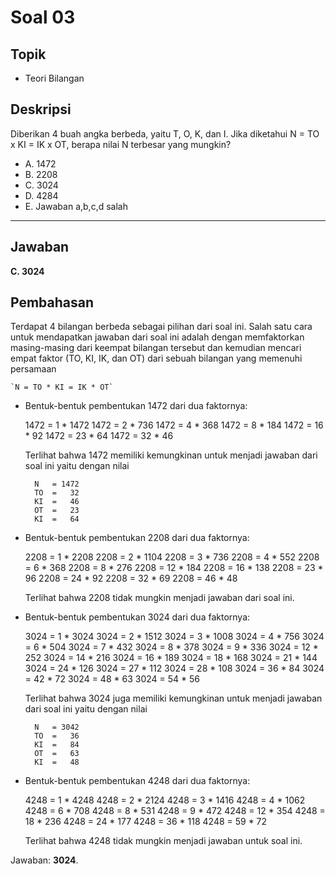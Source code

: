 # Soal 03

## Topik

* Teori Bilangan

## Deskripsi

Diberikan 4 buah angka berbeda, yaitu T, O, K, dan I. Jika diketahui N = TO x KI = IK x OT, berapa nilai N terbesar yang mungkin?

* A. 1472
* B. 2208
* C. 3024
* D. 4284
* E. Jawaban a,b,c,d salah

---

## Jawaban

**C. 3024**

## Pembahasan

Terdapat 4 bilangan berbeda sebagai pilihan dari soal ini. Salah satu cara untuk mendapatkan jawaban dari soal ini adalah dengan memfaktorkan masing-masing dari keempat bilangan tersebut dan kemudian mencari empat faktor (TO, KI, IK, dan OT) dari sebuah bilangan yang memenuhi persamaan

	`N = TO * KI = IK * OT`

* Bentuk-bentuk pembentukan 1472 dari dua faktornya:

	1472 =    1 * 1472
	1472 =    2 *  736
	1472 =    4 *  368
	1472 =    8 *  184
	1472 =   16 *   92
	1472 =   23 *   64
	1472 =   32 *   46

	Terlihat bahwa 1472 memiliki kemungkinan untuk menjadi jawaban dari soal ini yaitu dengan nilai
		
		N 	= 1472
		TO	=   32
		KI	=   46
		OT	=   23
		KI	=	64

* Bentuk-bentuk pembentukan 2208 dari dua faktornya:

	2208 =    1 * 2208
	2208 =    2 * 1104
	2208 =    3 *  736
	2208 =    4 *  552
	2208 =    6 *  368
	2208 =    8 *  276
	2208 =   12 *  184
	2208 =   16 *  138
	2208 =   23 *   96
	2208 =   24 *   92
	2208 =   32 *   69
	2208 =   46 *   48

	Terlihat bahwa 2208 tidak mungkin menjadi jawaban dari soal ini.

* Bentuk-bentuk pembentukan 3024 dari dua faktornya:

	3024 =    1 * 3024
	3024 =    2 * 1512
	3024 =    3 * 1008
	3024 =    4 *  756
	3024 =    6 *  504
	3024 =    7 *  432
	3024 =    8 *  378
	3024 =    9 *  336
	3024 =   12 *  252
	3024 =   14 *  216
	3024 =   16 *  189
	3024 =   18 *  168
	3024 =   21 *  144
	3024 =   24 *  126
	3024 =   27 *  112
	3024 =   28 *  108
	3024 =   36 *   84
	3024 =   42 *   72
	3024 =   48 *   63
	3024 =   54 *   56

	Terlihat bahwa 3024 juga memiliki kemungkinan untuk menjadi jawaban dari soal ini yaitu dengan nilai
		
		N 	= 3042
		TO	=   36
		KI	=   84
		OT	=   63
		KI	=	48

* Bentuk-bentuk pembentukan 4248 dari dua faktornya:

	4248 =    1 * 4248
	4248 =    2 * 2124
	4248 =    3 * 1416
	4248 =    4 * 1062
	4248 =    6 *  708
	4248 =    8 *  531
	4248 =    9 *  472
	4248 =   12 *  354
	4248 =   18 *  236
	4248 =   24 *  177
	4248 =   36 *  118
	4248 =   59 *  72

	Terlihat bahwa 4248 tidak mungkin menjadi jawaban untuk soal ini.

Jawaban: **3024**.
